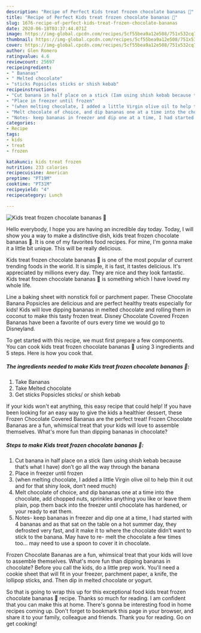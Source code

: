 ```yaml
---
description: "Recipe of Perfect Kids treat frozen chocolate bananas 🍌"
title: "Recipe of Perfect Kids treat frozen chocolate bananas 🍌"
slug: 1676-recipe-of-perfect-kids-treat-frozen-chocolate-bananas
date: 2020-06-18T03:37:44.071Z
image: https://img-global.cpcdn.com/recipes/5cf55bea9a12e508/751x532cq70/kids-treat-frozen-chocolate-bananas-🍌-recipe-main-photo.jpg
thumbnail: https://img-global.cpcdn.com/recipes/5cf55bea9a12e508/751x532cq70/kids-treat-frozen-chocolate-bananas-🍌-recipe-main-photo.jpg
cover: https://img-global.cpcdn.com/recipes/5cf55bea9a12e508/751x532cq70/kids-treat-frozen-chocolate-bananas-🍌-recipe-main-photo.jpg
author: Glen Romero
ratingvalue: 4.6
reviewcount: 25697
recipeingredient:
- " Bananas"
- " Melted chocolate"
- "sticks Popsicles sticks or shish kebab"
recipeinstructions:
- "Cut banana in half place on a stick (Iam using shish kebab because that’s what I have) don’t go all the way through the banana"
- "Place in freezer until frozen"
- "(when melting chocolate, I added a little Virgin olive oil to help thin it out and for that shiny look, don’t need much)"
- "Melt chocolate of choice, and dip bananas one at a time into the chocolate, add chopped nuts, sprinkles anything you like or leave them plain, pop them back into the freezer until chocolate has hardened, or your ready to eat them."
- "Notes- keep bananas in freezer and dip one at a time, I had started with 4 bananas and as that sat on the table on a hot summer day, they defrosted very fast, and it make it to where the chocolate didn’t want to stick to the banana. May have to re- melt the chocolate a few times too... may need to use a spoon to cover it in chocolate."
categories:
- Recipe
tags:
- kids
- treat
- frozen

katakunci: kids treat frozen 
nutrition: 233 calories
recipecuisine: American
preptime: "PT19M"
cooktime: "PT31M"
recipeyield: "4"
recipecategory: Lunch

---
```



![Kids treat frozen chocolate bananas 🍌](https://img-global.cpcdn.com/recipes/5cf55bea9a12e508/751x532cq70/kids-treat-frozen-chocolate-bananas-🍌-recipe-main-photo.jpg)

Hello everybody, I hope you are having an incredible day today. Today, I will show you a way to make a distinctive dish, kids treat frozen chocolate bananas 🍌. It is one of my favorites food recipes. For mine, I'm gonna make it a little bit unique. This will be really delicious.

Kids treat frozen chocolate bananas 🍌 is one of the most popular of current trending foods in the world. It is simple, it is fast, it tastes delicious. It's appreciated by millions every day. They are nice and they look fantastic. Kids treat frozen chocolate bananas 🍌 is something which I have loved my whole life.

Line a baking sheet with nonstick foil or parchment paper. These Chocolate Banana Popsicles are delicious and are perfect healthy treats especially for kids! Kids will love dipping bananas in melted chocolate and rolling them in coconut to make this tasty frozen treat. Disney Chocolate Covered Frozen Bananas have been a favorite of ours every time we would go to Disneyland.


To get started with this recipe, we must first prepare a few components. You can cook kids treat frozen chocolate bananas 🍌 using 3 ingredients and 5 steps. Here is how you cook that.

<!--inarticleads1-->

##### The ingredients needed to make Kids treat frozen chocolate bananas 🍌:

1. Take  Bananas
1. Take  Melted chocolate
1. Get sticks Popsicles sticks/ or shish kebab


If your kids won&#39;t eat anything, this easy recipe that could help! If you have been looking for an easy way to give the kids a healthier dessert, these Frozen Chocolate Covered Bananas are the perfect treat! Frozen Chocolate Bananas are a fun, whimsical treat that your kids will love to assemble themselves. What&#39;s more fun than dipping bananas in chocolate? 

<!--inarticleads2-->

##### Steps to make Kids treat frozen chocolate bananas 🍌:

1. Cut banana in half place on a stick (Iam using shish kebab because that’s what I have) don’t go all the way through the banana
1. Place in freezer until frozen
1. (when melting chocolate, I added a little Virgin olive oil to help thin it out and for that shiny look, don’t need much)
1. Melt chocolate of choice, and dip bananas one at a time into the chocolate, add chopped nuts, sprinkles anything you like or leave them plain, pop them back into the freezer until chocolate has hardened, or your ready to eat them.
1. Notes- keep bananas in freezer and dip one at a time, I had started with 4 bananas and as that sat on the table on a hot summer day, they defrosted very fast, and it make it to where the chocolate didn’t want to stick to the banana. May have to re- melt the chocolate a few times too... may need to use a spoon to cover it in chocolate.


Frozen Chocolate Bananas are a fun, whimsical treat that your kids will love to assemble themselves. What&#39;s more fun than dipping bananas in chocolate? Before you call the kids, do a little prep work. You&#39;ll need a cookie sheet that will fit in your freezer, parchment paper, a knife, the lollipop sticks, and. Then dip in melted chocolate or yogurt. 

So that is going to wrap this up for this exceptional food kids treat frozen chocolate bananas 🍌 recipe. Thanks so much for reading. I am confident that you can make this at home. There's gonna be interesting food in home recipes coming up. Don't forget to bookmark this page in your browser, and share it to your family, colleague and friends. Thank you for reading. Go on get cooking!
